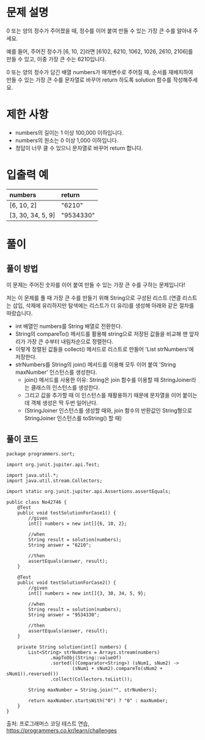 # 문제 설명

0 또는 양의 정수가 주어졌을 때, 정수를 이어 붙여 만들 수 있는 가장 큰 수를 알아내 주세요.

예를 들어, 주어진 정수가 [6, 10, 2]라면 [6102, 6210, 1062, 1026, 2610, 2106]를 만들 수 있고, 이중 가장 큰 수는 6210입니다.

0 또는 양의 정수가 담긴 배열 numbers가 매개변수로 주어질 때, 순서를 재배치하여 만들 수 있는 가장 큰 수를 문자열로 바꾸어 return 하도록 solution 함수를 작성해주세요.

# 제한 사항

* numbers의 길이는 1 이상 100,000 이하입니다.
* numbers의 원소는 0 이상 1,000 이하입니다.
* 정답이 너무 클 수 있으니 문자열로 바꾸어 return 합니다.

# 입출력 예

| numbers               | return     |
|:-------------------------|:-----------|
|[6, 10, 2] |    "6210"    |
|[3, 30, 34, 5, 9] |    "9534330" |

# 풀이

## 풀이 방법

이 문제는 주어진 숫자를 이어 붙여 만들 수 있는 가장 큰 수를 구하는 문제입니다!

저는 이 문제를 풀 때 가장 큰 수를 만들기 위해 String으로 구성된 리스트
(연결 리스트는 삽입, 삭제에 유리하지만 탐색에는 리스트가 더 유리)를 생성해 아래와 같은 절차를 따랐습니다.

* int 배열인 numbers를 String 배열로 전환한다.
* String의 compareTo() 메서드를 활용해 string으로 저장된 값들을 비교해 맨 앞자리가 가장 큰 수부터 내림차순으로 정렬한다.
* 이렇게 정렬된 값들을 collect() 메서드로 리스트로 만들어 'List<String> strNumbers'에 저장한다.
* strNumbers를 String의 join() 메서드를 이용해 모두 이어 붙여 'String maxNumber' 인스턴스를 생성한다.
  * join() 메서드를 사용한 이유: String은 join 함수를 이용할 때 StringJoiner라는 클래스의 인스턴스를 생성한다.
  * 그리고 값을 추가할 때 이 인스턴스를 재활용하기 때문에 문자열을 이어 붙이는 데 객체 생성은 딱 두번 일어난다.
  * (StringJoiner 인스턴스를 생성할 때와, join 함수의 반환값인 String형으로 StringJoiner 인스턴스를 toString() 할 때)

## 풀이 코드

```
package programmers.sort;

import org.junit.jupiter.api.Test;

import java.util.*;
import java.util.stream.Collectors;

import static org.junit.jupiter.api.Assertions.assertEquals;

public class No42746 {
    @Test
    public void testSolutionForCase1() {
        //given
        int[] numbers = new int[]{6, 10, 2};

        //when
        String result = solution(numbers);
        String answer = "6210";

        //then
        assertEquals(answer, result);
    }

    @Test
    public void testSolutionForCase2() {
        //given
        int[] numbers = new int[]{3, 30, 34, 5, 9};

        //when
        String result = solution(numbers);
        String answer = "9534330";

        //then
        assertEquals(answer, result);
    }

    private String solution(int[] numbers) {
        List<String> strNumbers = Arrays.stream(numbers)
                .mapToObj(String::valueOf)
                .sorted(((Comparator<String>) (sNum1, sNum2) ->
                        (sNum1 + sNum2).compareTo(sNum2 + sNum1)).reversed())
                .collect(Collectors.toList());

        String maxNumber = String.join("", strNumbers);

        return maxNumber.startsWith("0") ? "0" : maxNumber;
    }
}
```

출처: 프로그래머스 코딩 테스트 연습, https://programmers.co.kr/learn/challenges